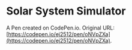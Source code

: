# Solar System Simulator

A Pen created on CodePen.io. Original URL: [https://codepen.io/ej2512/pen/oNVpZXa](https://codepen.io/ej2512/pen/oNVpZXa).

